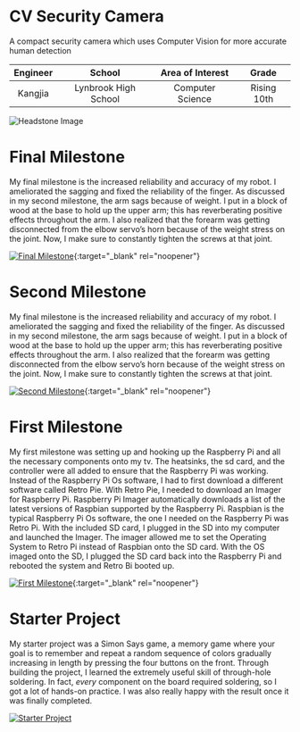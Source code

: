 # CV Security Camera
A compact security camera which uses Computer Vision for more accurate human detection

| **Engineer** | **School** | **Area of Interest** | **Grade** |
|:--:|:--:|:--:|:--:|
| Kangjia | Lynbrook High School | Computer Science | Rising 10th

![Headstone Image](https://lh3.googleusercontent.com/pw/AM-JKLUYDXCKHIv1zm-yCbVAavI0pE1Ihwrh5KbMCFYjD9T-KA4rwL_0qVXPvvsJCDZn4afpUOYDAIV0rg-HbGK4lOZYQ4Gxw11TluO8xOJftvVPEogql8NhAY_Bj__LcG8fI812eyVAyi5Lb1yus_OTt8HN=w637-h636-no?authuser=0)
  
# Final Milestone
My final milestone is the increased reliability and accuracy of my robot. I ameliorated the sagging and fixed the reliability of the finger. As discussed in my second milestone, the arm sags because of weight. I put in a block of wood at the base to hold up the upper arm; this has reverberating positive effects throughout the arm. I also realized that the forearm was getting disconnected from the elbow servo’s horn because of the weight stress on the joint. Now, I make sure to constantly tighten the screws at that joint. 

[![Final Milestone](https://res.cloudinary.com/marcomontalbano/image/upload/v1612573869/video_to_markdown/images/youtube--F7M7imOVGug-c05b58ac6eb4c4700831b2b3070cd403.jpg )](https://www.youtube.com/watch?v=F7M7imOVGug&feature=emb_logo "Final Milestone"){:target="_blank" rel="noopener"}

# Second Milestone
My final milestone is the increased reliability and accuracy of my robot. I ameliorated the sagging and fixed the reliability of the finger. As discussed in my second milestone, the arm sags because of weight. I put in a block of wood at the base to hold up the upper arm; this has reverberating positive effects throughout the arm. I also realized that the forearm was getting disconnected from the elbow servo’s horn because of the weight stress on the joint. Now, I make sure to constantly tighten the screws at that joint.

[![Second Milestone](https://res.cloudinary.com/marcomontalbano/image/upload/v1612574014/video_to_markdown/images/youtube--y3VAmNlER5Y-c05b58ac6eb4c4700831b2b3070cd403.jpg)](https://www.youtube.com/watch?v=y3VAmNlER5Y&feature=emb_logo "Second Milestone"){:target="_blank" rel="noopener"}

# First Milestone
My first milestone was setting up and hooking up the Raspberry Pi and all the necessary components onto my tv. The heatsinks, the sd card, and the controller were all added to ensure that the Raspberry Pi was working. Instead of the Raspberry Pi Os software, I had to first download a different software called Retro Pie. With Retro Pie, I needed to download an Imager for Raspberry Pi. Raspberry Pi Imager automatically downloads a list of the latest versions of Raspbian supported by the Raspberry Pi. Raspbian is the typical Raspberry Pi Os software, the one I needed on the Raspberry Pi was Retro Pi. With the included SD card, I plugged in the SD into my computer and launched the Imager. The imager allowed me to set the Operating System to Retro Pi instead of Raspbian onto the SD card. With the OS imaged onto the SD, I plugged the SD card back into the Raspberry Pi and rebooted the system and Retro Bi booted up.

[![First Milestone](https://res.cloudinary.com/marcomontalbano/image/upload/v1612574117/video_to_markdown/images/youtube--CaCazFBhYKs-c05b58ac6eb4c4700831b2b3070cd403.jpg)](https://www.youtube.com/watch?v=CaCazFBhYKs "First Milestone"){:target="_blank" rel="noopener"}

# Starter Project
My starter project was a Simon Says game, a memory game where your goal is to remember and repeat a random sequence of colors gradually increasing in length by pressing the four buttons on the front. Through building the project, I learned the extremely useful skill of through-hole soldering. In fact, *every* component on the board required soldering, so I got a lot of hands-on practice. I was also really happy with the result once it was finally completed.

[![Starter Project](https://i.ytimg.com/vi/cH4CFD-G34s/hqdefault.jpg)](https://www.youtube.com/watch?v=cH4CFD-G34s)
